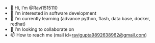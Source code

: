 - 👋 Hi, I’m @Ravi1515110
- 👀 I’m interested in software development 
- 🌱 I’m currently learning (advance python, flash, data base, docker, redhat) 
- 💞️ I’m looking to collaborate on 
- 📫 How to reach me (mail id=ravigupta9892638962@gmail.com) 

<!---
Ravi1515110/Ravi1515110 is a ✨ special ✨ repository because its `README.md` (this file) appears on your GitHub profile.
You can click the Preview link to take a look at your changes.
--->
